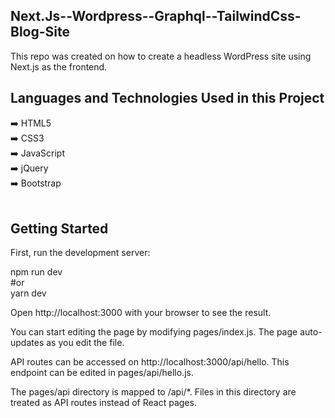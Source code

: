 ## Next.Js--Wordpress--Graphql--TailwindCss-Blog-Site
This repo was created on how to create a headless WordPress site using Next.js as the frontend.
## Languages and Technologies Used in this Project
:arrow_right: HTML5 </br>
:arrow_right: CSS3 </br>
:arrow_right: JavaScript </br>
:arrow_right: jQuery </br>
:arrow_right: Bootstrap </br>
<br/>
 
## Getting Started
First, run the development server:

npm run dev <br>
#or<br>
yarn dev<br>

Open http://localhost:3000 with your browser to see the result.

You can start editing the page by modifying pages/index.js. The page auto-updates as you edit the file.

API routes can be accessed on http://localhost:3000/api/hello. This endpoint can be edited in pages/api/hello.js.

The pages/api directory is mapped to /api/*. Files in this directory are treated as API routes instead of React pages.
